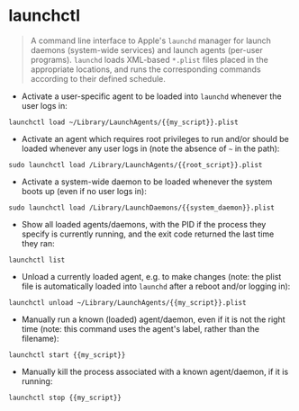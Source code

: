 # launchctl

> A command line interface to Apple's `launchd` manager for launch daemons (system-wide services) and launch agents (per-user programs).
> `launchd` loads XML-based `*.plist` files placed in the appropriate locations, and runs the corresponding commands according to their defined schedule.

- Activate a user-specific agent to be loaded into `launchd` whenever the user logs in:

`launchctl load ~/Library/LaunchAgents/{{my_script}}.plist`

- Activate an agent which requires root privileges to run and/or should be loaded whenever any user logs in (note the absence of `~` in the path):

`sudo launchctl load /Library/LaunchAgents/{{root_script}}.plist`

- Activate a system-wide daemon to be loaded whenever the system boots up (even if no user logs in):

`sudo launchctl load /Library/LaunchDaemons/{{system_daemon}}.plist`

- Show all loaded agents/daemons, with the PID if the process they specify is currently running, and the exit code returned the last time they ran:

`launchctl list`

- Unload a currently loaded agent, e.g. to make changes (note: the plist file is automatically loaded into `launchd` after a reboot and/or logging in):

`launchctl unload ~/Library/LaunchAgents/{{my_script}}.plist`

- Manually run a known (loaded) agent/daemon, even if it is not the right time (note: this command uses the agent's label, rather than the filename):

`launchctl start {{my_script}}`

- Manually kill the process associated with a known agent/daemon, if it is running:

`launchctl stop {{my_script}}`
